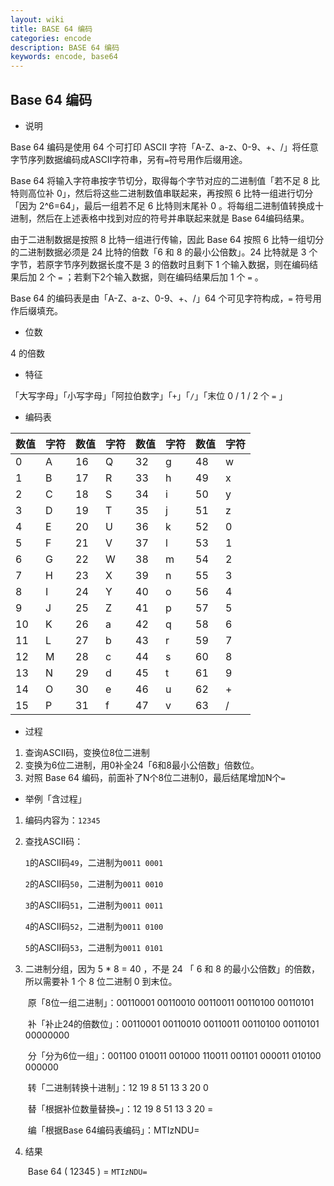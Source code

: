 ```yaml
---
layout: wiki
title: BASE 64 编码
categories: encode
description: BASE 64 编码
keywords: encode, base64
---
```


## Base 64 编码

- 说明

Base 64 编码是使用 64 个可打印 ASCII 字符「A-Z、a-z、0-9、+、/」将任意字节序列数据编码成ASCII字符串，另有`=`符号用作后缀用途。

Base 64 将输入字符串按字节切分，取得每个字节对应的二进制值「若不足 8 比特则高位补 0」，然后将这些二进制数值串联起来，再按照 6 比特一组进行切分「因为 2^6=64」，最后一组若不足 6 比特则末尾补 0 。将每组二进制值转换成十进制，然后在上述表格中找到对应的符号并串联起来就是 Base 64编码结果。

由于二进制数据是按照 8 比特一组进行传输，因此 Base 64 按照 6 比特一组切分的二进制数据必须是 24 比特的倍数「6 和 8 的最小公倍数」。24 比特就是 3 个字节，若原字节序列数据长度不是 3 的倍数时且剩下 1 个输入数据，则在编码结果后加 2 个 `=` ；若剩下2个输入数据，则在编码结果后加 1 个 `=` 。

Base 64 的编码表是由「A-Z、a-z、0-9、+、/」64 个可见字符构成，`=` 符号用作后缀填充。

- 位数

4 的倍数

- 特征

「大写字母」「小写字母」「阿拉伯数字」「`+`」「`/`」「末位 0 / 1 / 2 个 `=` 」

- 编码表

| 数值 | 字符 | 数值 | 字符 | 数值 | 字符 | 数值 | 字符 |
| ---- | ---- | ---- | ---- | ---- | ---- | ---- | ---- |
| 0    | A    | 16   | Q    | 32   | g    | 48   | w    |
| 1    | B    | 17   | R    | 33   | h    | 49   | x    |
| 2    | C    | 18   | S    | 34   | i    | 50   | y    |
| 3    | D    | 19   | T    | 35   | j    | 51   | z    |
| 4    | E    | 20   | U    | 36   | k    | 52   | 0    |
| 5    | F    | 21   | V    | 37   | l    | 53   | 1    |
| 6    | G    | 22   | W    | 38   | m    | 54   | 2    |
| 7    | H    | 23   | X    | 39   | n    | 55   | 3    |
| 8    | I    | 24   | Y    | 40   | o    | 56   | 4    |
| 9    | J    | 25   | Z    | 41   | p    | 57   | 5    |
| 10   | K    | 26   | a    | 42   | q    | 58   | 6    |
| 11   | L    | 27   | b    | 43   | r    | 59   | 7    |
| 12   | M    | 28   | c    | 44   | s    | 60   | 8    |
| 13   | N    | 29   | d    | 45   | t    | 61   | 9    |
| 14   | O    | 30   | e    | 46   | u    | 62   | +    |
| 15   | P    | 31   | f    | 47   | v    | 63   | /    |





-   过程

1.  查询ASCII码，变换位8位二进制
2.  变换为6位二进制，用0补全24「6和8最小公倍数」倍数位。
3.  对照 Base 64 编码，前面补了N个8位二进制0，最后结尾增加N个`=`

-   举例「含过程」

1.  编码内容为：`12345`

2.  查找ASCII码：

    ​	 `1`的ASCII码`49`，二进制为`0011 0001`

    ​	 `2`的ASCII码`50`，二进制为`0011 0010`

    ​	 `3`的ASCII码`51`，二进制为`0011 0011`

    ​	 `4`的ASCII码`52`，二进制为`0011 0100`

    ​	 `5`的ASCII码`53`，二进制为`0011 0101`

3. 二进制分组，因为 5 * 8 = 40 ，不是 24 「 6 和 8 的最小公倍数」的倍数，所以需要补 1 个 8 位二进制 0 到末位。

    ​	原「8位一组二进制」：00110001 00110010 00110011 00110100 00110101

    ​	补「补止24的倍数位」：00110001 00110010 00110011 00110100 00110101 00000000

    ​	分「分为6位一组」：001100 010011 001000 110011 001101 000011 010100 000000
    
    ​	转「二进制转换十进制」：12 19 8 51 13 3 20 0
    
    ​	替「根据补位数量替换`=`」：12 19 8 51 13 3 20 =
    
    ​	编「根据Base 64编码表编码」：MTIzNDU=
    
4. 结果

    ​	Base 64 ( 12345 ) = `MTIzNDU=`